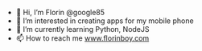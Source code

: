 - 👋 Hi, I’m Florin @google85
- 👀 I’m interested in creating apps for my mobile phone
- 🌱 I’m currently learning Python, NodeJS
- 📫 How to reach me www.florinboy.com

<!---
google85/google85 is a ✨ special ✨ repository because its `README.md` (this file) appears on your GitHub profile.
You can click the Preview link to take a look at your changes.
--->
